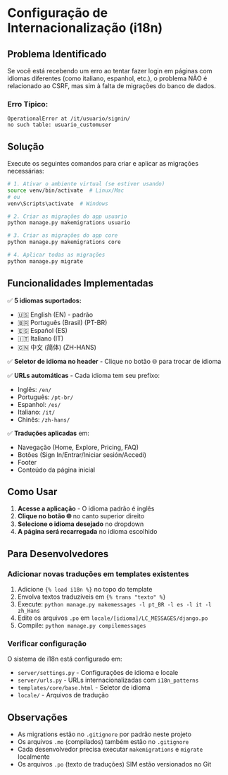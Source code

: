 # Configuração de Internacionalização (i18n)

## Problema Identificado

Se você está recebendo um erro ao tentar fazer login em páginas com idiomas diferentes (como italiano, espanhol, etc.), o problema NÃO é relacionado ao CSRF, mas sim à falta de migrações do banco de dados.

### Erro Típico:
```
OperationalError at /it/usuario/signin/
no such table: usuario_customuser
```

## Solução

Execute os seguintes comandos para criar e aplicar as migrações necessárias:

```bash
# 1. Ativar o ambiente virtual (se estiver usando)
source venv/bin/activate  # Linux/Mac
# ou
venv\Scripts\activate  # Windows

# 2. Criar as migrações do app usuario
python manage.py makemigrations usuario

# 3. Criar as migrações do app core
python manage.py makemigrations core

# 4. Aplicar todas as migrações
python manage.py migrate
```

## Funcionalidades Implementadas

✅ **5 idiomas suportados:**
- 🇺🇸 English (EN) - padrão
- 🇧🇷 Português (Brasil) (PT-BR)
- 🇪🇸 Español (ES)
- 🇮🇹 Italiano (IT)
- 🇨🇳 中文 (简体) (ZH-HANS)

✅ **Seletor de idioma no header** - Clique no botão 🌐 para trocar de idioma

✅ **URLs automáticas** - Cada idioma tem seu prefixo:
- Inglês: `/en/`
- Português: `/pt-br/`
- Espanhol: `/es/`
- Italiano: `/it/`
- Chinês: `/zh-hans/`

✅ **Traduções aplicadas** em:
- Navegação (Home, Explore, Pricing, FAQ)
- Botões (Sign In/Entrar/Iniciar sesión/Accedi)
- Footer
- Conteúdo da página inicial

## Como Usar

1. **Acesse a aplicação** - O idioma padrão é inglês
2. **Clique no botão 🌐** no canto superior direito
3. **Selecione o idioma desejado** no dropdown
4. **A página será recarregada** no idioma escolhido

## Para Desenvolvedores

### Adicionar novas traduções em templates existentes

1. Adicione `{% load i18n %}` no topo do template
2. Envolva textos traduzíveis em `{% trans "texto" %}`
3. Execute: `python manage.py makemessages -l pt_BR -l es -l it -l zh_Hans`
4. Edite os arquivos `.po` em `locale/[idioma]/LC_MESSAGES/django.po`
5. Compile: `python manage.py compilemessages`

### Verificar configuração

O sistema de i18n está configurado em:
- `server/settings.py` - Configurações de idioma e locale
- `server/urls.py` - URLs internacionalizadas com `i18n_patterns`
- `templates/core/base.html` - Seletor de idioma
- `locale/` - Arquivos de tradução

## Observações

- As migrations estão no `.gitignore` por padrão neste projeto
- Os arquivos `.mo` (compilados) também estão no `.gitignore`
- Cada desenvolvedor precisa executar `makemigrations` e `migrate` localmente
- Os arquivos `.po` (texto de traduções) SIM estão versionados no Git
